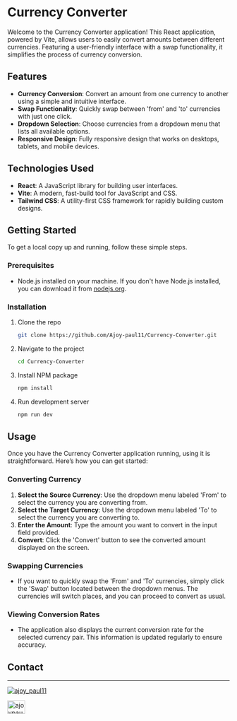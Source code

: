 # Currency Converter

Welcome to the Currency Converter application! This React application, powered by Vite, allows users to easily convert amounts between different currencies. Featuring a user-friendly interface with a swap functionality, it simplifies the process of currency conversion.

## Features

- **Currency Conversion**: Convert an amount from one currency to another using a simple and intuitive interface.
- **Swap Functionality**: Quickly swap between 'from' and 'to' currencies with just one click.
- **Dropdown Selection**: Choose currencies from a dropdown menu that lists all available options.
- **Responsive Design**: Fully responsive design that works on desktops, tablets, and mobile devices.

## Technologies Used

- **React**: A JavaScript library for building user interfaces.
- **Vite**: A modern, fast-build tool for JavaScript and CSS.
- **Tailwind CSS**: A utility-first CSS framework for rapidly building custom designs.

## Getting Started

To get a local copy up and running, follow these simple steps.

### Prerequisites

- Node.js installed on your machine. If you don't have Node.js installed, you can download it from [nodejs.org](https://nodejs.org/).

### Installation

1. Clone the repo
   ```sh
   git clone https://github.com/Ajoy-paul11/Currency-Converter.git
   ```
2. Navigate to the project
    ```sh
    cd Currency-Converter
    ```
3. Install NPM package
    ```sh
    npm install
    ```
4. Run development server
    ```sh
    npm run dev
    ```

## Usage

Once you have the Currency Converter application running, using it is straightforward. Here’s how you can get started:

### Converting Currency

1. **Select the Source Currency**: Use the dropdown menu labeled 'From' to select the currency you are converting from.
2. **Select the Target Currency**: Use the dropdown menu labeled 'To' to select the currency you are converting to.
3. **Enter the Amount**: Type the amount you want to convert in the input field provided.
4. **Convert**: Click the 'Convert' button to see the converted amount displayed on the screen.

### Swapping Currencies

- If you want to quickly swap the 'From' and 'To' currencies, simply click the 'Swap' button located between the dropdown menus. The currencies will switch places, and you can proceed to convert as usual.

### Viewing Conversion Rates

- The application also displays the current conversion rate for the selected currency pair. This information is updated regularly to ensure accuracy.


## Contact

---
<p align="left"> <a href="https://twitter.com/ajoy_paul11" target="blank"><img src="https://img.shields.io/twitter/follow/ajoy_paul11?logo=twitter&style=for-the-badge" alt="ajoy_paul11" /></a> </p>

<a href="https://linkedin.com/in/ajoypaul" target="blank"><img align="center" src="https://raw.githubusercontent.com/rahuldkjain/github-profile-readme-generator/master/src/images/icons/Social/linked-in-alt.svg" alt="ajoypaul" height="30" width="40" /></a>
